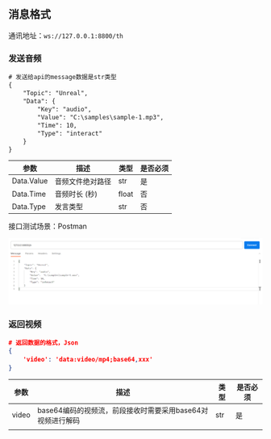 ## 消息格式

通讯地址：`ws://127.0.0.1:8800/th`

### 发送音频

```
# 发送给api的message数据是str类型
{
    "Topic": "Unreal",
    "Data": {
        "Key": "audio",
        "Value": "C:\samples\sample-1.mp3",
        "Time": 10,
        "Type": "interact"
    }
}
```

| 参数       | 描述             | 类型  | 是否必须 |
| ---------- | ---------------- | ----- | -------- |
| Data.Value | 音频文件绝对路径 | str   | 是       |
| Data.Time  | 音频时长 (秒)    | float | 否       |
| Data.Type  | 发言类型         | str   | 否       |

接口测试场景：Postman

![image-20230420105751124](/img/image-20230420105751124.png)

### 返回视频

```json
# 返回数据的格式，Json
{
    'video': 'data:video/mp4;base64,xxx' 
}
```

| 参数  | 描述                                                       | 类型 | 是否必须 |
| ----- | ---------------------------------------------------------- | ---- | -------- |
| video | base64编码的视频流，前段接收时需要采用base64对视频进行解码 | str  | 是       |
|       |                                                            |      |          |

